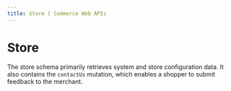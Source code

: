 ```yaml
---
title: Store | Commerce Web APIs
---
```


# Store

The store schema primarily retrieves system and store configuration data. It also contains the `contactUs` mutation, which enables a shopper to submit feedback to the merchant.
